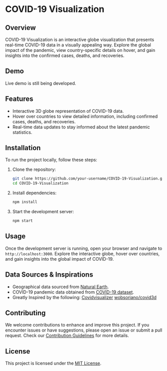 # COVID-19 Visualization

## Overview
COVID-19 Visualization is an interactive globe visualization that presents real-time COVID-19 data in a visually appealing way. Explore the global impact of the pandemic, view country-specific details on hover, and gain insights into the confirmed cases, deaths, and recoveries.

## Demo
Live demo is still being developed.

## Features
- Interactive 3D globe representation of COVID-19 data.
- Hover over countries to view detailed information, including confirmed cases, deaths, and recoveries.
- Real-time data updates to stay informed about the latest pandemic statistics.

## Installation
To run the project locally, follow these steps:

1. Clone the repository:
    ```bash
    git clone https://github.com/your-username/COVID-19-Visualization.git
    cd COVID-19-Visualization
    ```

2. Install dependencies:
    ```bash
    npm install
    ```

3. Start the development server:
    ```bash
    npm start
    ```

## Usage
Once the development server is running, open your browser and navigate to `http://localhost:3000`. Explore the interactive globe, hover over countries, and gain insights into the global impact of COVID-19.

## Data Sources & Inspirations
- Geographical data sourced from [Natural Earth](https://www.naturalearthdata.com/).
- COVID-19 pandemic data obtained from [COVID-19 dataset](https://www.kaggle.com/datasets/imdevskp/corona-virus-report0).
- Greatly Inspired by the following:
  [Covidvisualizer](https://covidvisualizer.com)
  [wobsoriano/covid3d](https://github.com/wobsoriano/covid3d)

## Contributing
We welcome contributions to enhance and improve this project. If you encounter issues or have suggestions, please open an issue or submit a pull request. Check our [Contribution Guidelines](CONTRIBUTING.md) for more details.

## License
This project is licensed under the [MIT License](LICENSE).
